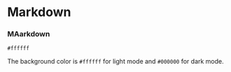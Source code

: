 # Markdown
### MAarkdown

`#ffffff`


The background color is `#ffffff` for light mode and `#000000` for dark mode.
